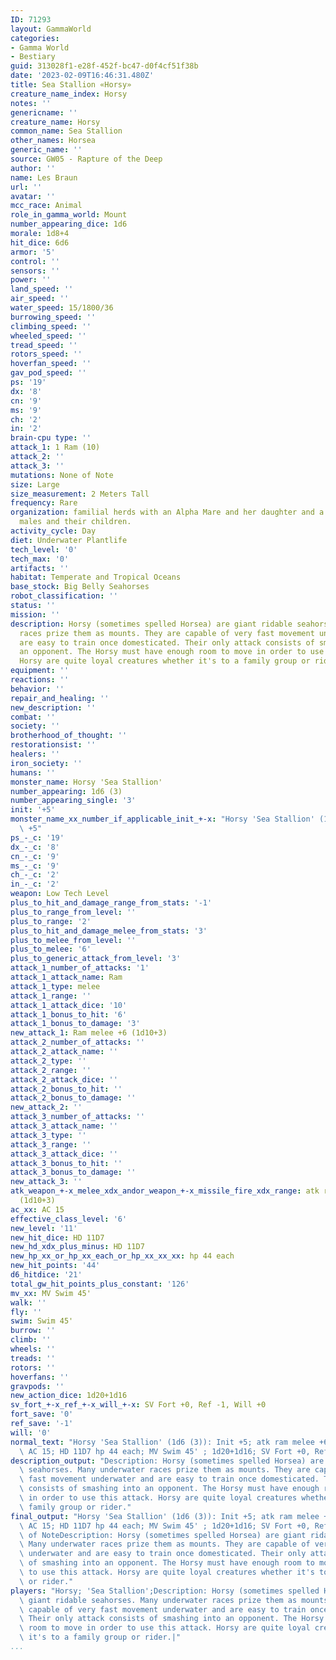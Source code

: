 ```yaml
---
ID: 71293
layout: GammaWorld
categories:
- Gamma World
- Bestiary
guid: 313028f1-e28f-452f-bc47-d0f4cf51f38b
date: '2023-02-09T16:46:31.480Z'
title: Sea Stallion «Horsy»
creature_name_index: Horsy
notes: ''
genericname: ''
creature_name: Horsy
common_name: Sea Stallion
other_names: Horsea
generic_name: ''
source: GW05 - Rapture of the Deep
author: ''
name: Les Braun
url: ''
avatar: ''
mcc_race: Animal
role_in_gamma_world: Mount
number_appearing_dice: 1d6
morale: 1d8+4
hit_dice: 6d6
armor: '5'
control: ''
sensors: ''
power: ''
land_speed: ''
air_speed: ''
water_speed: 15/1800/36
burrowing_speed: ''
climbing_speed: ''
wheeled_speed: ''
tread_speed: ''
rotors_speed: ''
hoverfan_speed: ''
gav_pod_speed: ''
ps: '19'
dx: '8'
cn: '9'
ms: '9'
ch: '2'
in: '2'
brain-cpu type: ''
attack_1: 1 Ram (10)
attack_2: ''
attack_3: ''
mutations: None of Note
size: Large
size_measurement: 2 Meters Tall
frequency: Rare
organization: familial herds with an Alpha Mare and her daughter and a group of stud
  males and their children.
activity_cycle: Day
diet: Underwater Plantlife
tech_level: '0'
tech_max: '0'
artifacts: ''
habitat: Temperate and Tropical Oceans
base_stock: Big Belly Seahorses
robot_classification: ''
status: ''
mission: ''
description: Horsy (sometimes spelled Horsea) are giant ridable seahorses. Many underwater
  races prize them as mounts. They are capable of very fast movement underwater and
  are easy to train once domesticated. Their only attack consists of smashing into
  an opponent. The Horsy must have enough room to move in order to use this attack.
  Horsy are quite loyal creatures whether it's to a family group or rider.
equipment: ''
reactions: ''
behavior: ''
repair_and_healing: ''
new_description: ''
combat: ''
society: ''
brotherhood_of_thought: ''
restorationsist: ''
healers: ''
iron_society: ''
humans: ''
monster_name: Horsy 'Sea Stallion'
number_appearing: 1d6 (3)
number_appearing_single: '3'
init: '+5'
monster_name_xx_number_if_applicable_init_+-x: "Horsy 'Sea Stallion' (1d6 (3)): Init\
  \ +5"
ps_-_c: '19'
dx_-_c: '8'
cn_-_c: '9'
ms_-_c: '9'
ch_-_c: '2'
in_-_c: '2'
weapon: Low Tech Level
plus_to_hit_and_damage_range_from_stats: '-1'
plus_to_range_from_level: ''
plus_to_range: '2'
plus_to_hit_and_damage_melee_from_stats: '3'
plus_to_melee_from_level: ''
plus_to_melee: '6'
plus_to_generic_attack_from_level: '3'
attack_1_number_of_attacks: '1'
attack_1_attack_name: Ram
attack_1_type: melee
attack_1_range: ''
attack_1_attack_dice: '10'
attack_1_bonus_to_hit: '6'
attack_1_bonus_to_damage: '3'
new_attack_1: Ram melee +6 (1d10+3)
attack_2_number_of_attacks: ''
attack_2_attack_name: ''
attack_2_type: ''
attack_2_range: ''
attack_2_attack_dice: ''
attack_2_bonus_to_hit: ''
attack_2_bonus_to_damage: ''
new_attack_2: ''
attack_3_number_of_attacks: ''
attack_3_attack_name: ''
attack_3_type: ''
attack_3_range: ''
attack_3_attack_dice: ''
attack_3_bonus_to_hit: ''
attack_3_bonus_to_damage: ''
new_attack_3: ''
atk_weapon_+-x_melee_xdx_andor_weapon_+-x_missile_fire_xdx_range: atk ram melee +6
  (1d10+3)
ac_xx: AC 15
effective_class_level: '6'
new_level: '11'
new_hit_dice: HD 11D7
new_hd_xdx_plus_minus: HD 11D7
new_hp_xx_or_hp_xx_each_or_hp_xx_xx_xx: hp 44 each
new_hit_points: '44'
d6_hitdice: '21'
total_gw_hit_points_plus_constant: '126'
mv_xx: MV Swim 45'
walk: ''
fly: ''
swim: Swim 45'
burrow: ''
climb: ''
wheels: ''
treads: ''
rotors: ''
hoverfans: ''
gravpods: ''
new_action_dice: 1d20+1d16
sv_fort_+-x_ref_+-x_will_+-x: SV Fort +0, Ref -1, Will +0
fort_save: '0'
ref_save: '-1'
will: '0'
normal_text: "Horsy 'Sea Stallion' (1d6 (3)): Init +5; atk ram melee +6 (1d10+3);\
  \ AC 15; HD 11D7 hp 44 each; MV Swim 45' ; 1d20+1d16; SV Fort +0, Ref -1, Will +0"
description_output: "Description: Horsy (sometimes spelled Horsea) are giant ridable\
  \ seahorses. Many underwater races prize them as mounts. They are capable of very\
  \ fast movement underwater and are easy to train once domesticated. Their only attack\
  \ consists of smashing into an opponent. The Horsy must have enough room to move\
  \ in order to use this attack. Horsy are quite loyal creatures whether it's to a\
  \ family group or rider."
final_output: "Horsy 'Sea Stallion' (1d6 (3)): Init +5; atk ram melee +6 (1d10+3);\
  \ AC 15; HD 11D7 hp 44 each; MV Swim 45' ; 1d20+1d16; SV Fort +0, Ref -1, Will +0None\
  \ of NoteDescription: Horsy (sometimes spelled Horsea) are giant ridable seahorses.\
  \ Many underwater races prize them as mounts. They are capable of very fast movement\
  \ underwater and are easy to train once domesticated. Their only attack consists\
  \ of smashing into an opponent. The Horsy must have enough room to move in order\
  \ to use this attack. Horsy are quite loyal creatures whether it's to a family group\
  \ or rider."
players: "Horsy; 'Sea Stallion';Description: Horsy (sometimes spelled Horsea) are\
  \ giant ridable seahorses. Many underwater races prize them as mounts. They are\
  \ capable of very fast movement underwater and are easy to train once domesticated.\
  \ Their only attack consists of smashing into an opponent. The Horsy must have enough\
  \ room to move in order to use this attack. Horsy are quite loyal creatures whether\
  \ it's to a family group or rider.|"
...
```

